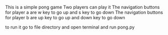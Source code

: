 This is a simple pong game
Two players can play it
The navigation buttons for player a are w key to go up and s key to go down
The navigation buttons for player b are up key to go up and down key to go down

to run it go to file directory and open terminal and run pong.py
